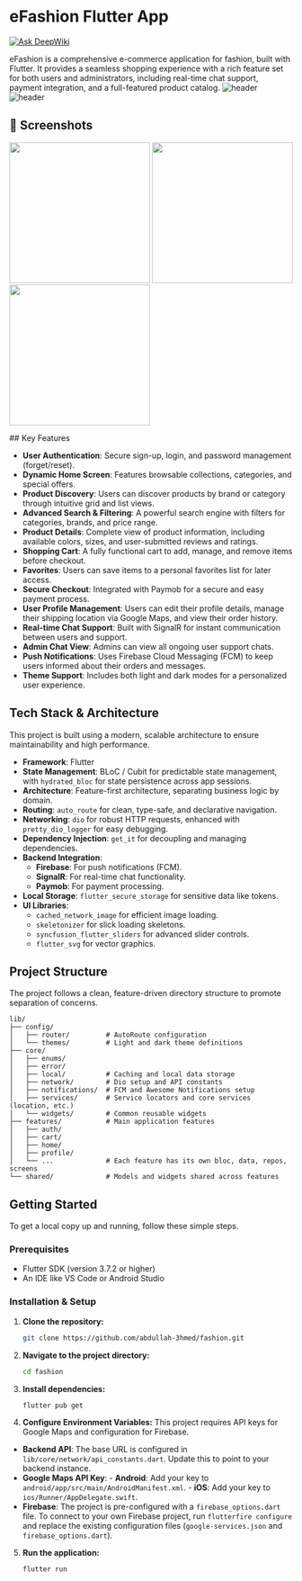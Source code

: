 # eFashion Flutter App
[![Ask DeepWiki](https://devin.ai/assets/askdeepwiki.png)](https://deepwiki.com/Abdullah-3hmed/fashion)

eFashion is a comprehensive e-commerce application for fashion, built with Flutter. It provides a seamless shopping experience with a rich feature set for both users and administrators, including real-time chat support, payment integration, and a full-featured product catalog.
![header](https://i.postimg.cc/8cT5V8rX/2025-09-05-184758.png)
![header](https://i.postimg.cc/ncCx9cZY/2025-09-05-185219.png)

## 📸 Screenshots

<p float="left">
  <img src="https://i.postimg.cc/mkZb5Q00/2025-09-05-185016.png" width="250"/>
  <img src="https://i.postimg.cc/P5vd9fRr/2025-09-05-185128.png" width="250"/>
  <img src="https://i.postimg.cc/mZ04MWrv/2025-09-05-185359.png" width="250"/>
</p>
## Key Features

- **User Authentication**: Secure sign-up, login, and password management (forget/reset).
- **Dynamic Home Screen**: Features browsable collections, categories, and special offers.
- **Product Discovery**: Users can discover products by brand or category through intuitive grid and list views.
- **Advanced Search & Filtering**: A powerful search engine with filters for categories, brands, and price range.
- **Product Details**: Complete view of product information, including available colors, sizes, and user-submitted reviews and ratings.
- **Shopping Cart**: A fully functional cart to add, manage, and remove items before checkout.
- **Favorites**: Users can save items to a personal favorites list for later access.
- **Secure Checkout**: Integrated with Paymob for a secure and easy payment process.
- **User Profile Management**: Users can edit their profile details, manage their shipping location via Google Maps, and view their order history.
- **Real-time Chat Support**: Built with SignalR for instant communication between users and support.
- **Admin Chat View**: Admins can view all ongoing user support chats.
- **Push Notifications**: Uses Firebase Cloud Messaging (FCM) to keep users informed about their orders and messages.
- **Theme Support**: Includes both light and dark modes for a personalized user experience.

## Tech Stack & Architecture

This project is built using a modern, scalable architecture to ensure maintainability and high performance.

- **Framework**: Flutter
- **State Management**: BLoC / Cubit for predictable state management, with `hydrated_bloc` for state persistence across app sessions.
- **Architecture**: Feature-first architecture, separating business logic by domain.
- **Routing**: `auto_route` for clean, type-safe, and declarative navigation.
- **Networking**: `dio` for robust HTTP requests, enhanced with `pretty_dio_logger` for easy debugging.
- **Dependency Injection**: `get_it` for decoupling and managing dependencies.
- **Backend Integration**:
   - **Firebase**: For push notifications (FCM).
   - **SignalR**: For real-time chat functionality.
   - **Paymob**: For payment processing.
- **Local Storage**: `flutter_secure_storage` for sensitive data like tokens.
- **UI Libraries**:
   - `cached_network_image` for efficient image loading.
   - `skeletonizer` for slick loading skeletons.
   - `syncfusion_flutter_sliders` for advanced slider controls.
   - `flutter_svg` for vector graphics.

## Project Structure

The project follows a clean, feature-driven directory structure to promote separation of concerns.

```
lib/
├── config/
│   ├── router/         # AutoRoute configuration
│   └── themes/         # Light and dark theme definitions
├── core/
│   ├── enums/
│   ├── error/
│   ├── local/          # Caching and local data storage
│   ├── network/        # Dio setup and API constants
│   ├── notifications/  # FCM and Awesome Notifications setup
│   ├── services/       # Service locators and core services (location, etc.)
│   └── widgets/        # Common reusable widgets
├── features/           # Main application features
│   ├── auth/
│   ├── cart/
│   ├── home/
│   ├── profile/
│   └── ...             # Each feature has its own bloc, data, repos, screens
└── shared/             # Models and widgets shared across features
```

## Getting Started

To get a local copy up and running, follow these simple steps.

### Prerequisites

- Flutter SDK (version 3.7.2 or higher)
- An IDE like VS Code or Android Studio

### Installation & Setup

1.  **Clone the repository:**
    ```sh
    git clone https://github.com/abdullah-3hmed/fashion.git
    ```
2.  **Navigate to the project directory:**
    ```sh
    cd fashion
    ```
3.  **Install dependencies:**
    ```sh
    flutter pub get
    ```
4.  **Configure Environment Variables:**
    This project requires API keys for Google Maps and configuration for Firebase.

   -   **Backend API**: The base URL is configured in `lib/core/network/api_constants.dart`. Update this to point to your backend instance.
   -   **Google Maps API Key**:
      -   **Android**: Add your key to `android/app/src/main/AndroidManifest.xml`.
      -   **iOS**: Add your key to `ios/Runner/AppDelegate.swift`.
   -   **Firebase**: The project is pre-configured with a `firebase_options.dart` file. To connect to your own Firebase project, run `flutterfire configure` and replace the existing configuration files (`google-services.json` and `firebase_options.dart`).

5.  **Run the application:**
    ```sh
    flutter run